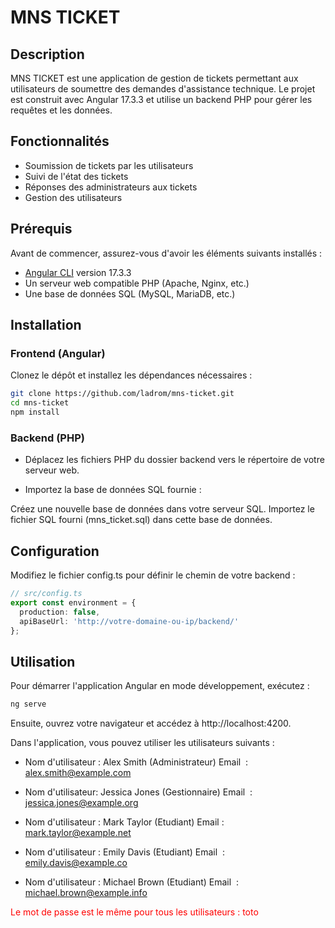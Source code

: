 # MNS TICKET

## Description
MNS TICKET est une application de gestion de tickets permettant aux utilisateurs de soumettre des demandes d'assistance technique. Le projet est construit avec Angular 17.3.3 et utilise un backend PHP pour gérer les requêtes et les données.

## Fonctionnalités
- Soumission de tickets par les utilisateurs
- Suivi de l'état des tickets
- Réponses des administrateurs aux tickets
- Gestion des utilisateurs

## Prérequis
Avant de commencer, assurez-vous d'avoir les éléments suivants installés :
- [Angular CLI](https://cli.angular.io/) version 17.3.3
- Un serveur web compatible PHP (Apache, Nginx, etc.)
- Une base de données SQL (MySQL, MariaDB, etc.)

## Installation

### Frontend (Angular)
Clonez le dépôt et installez les dépendances nécessaires :

```bash
git clone https://github.com/ladrom/mns-ticket.git
cd mns-ticket
npm install
```

### Backend (PHP)
- Déplacez les fichiers PHP du dossier backend vers le répertoire de votre serveur web.

- Importez la base de données SQL fournie :

Créez une nouvelle base de données dans votre serveur SQL.
Importez le fichier SQL fourni (mns_ticket.sql) dans cette base de données.

## Configuration
Modifiez le fichier config.ts pour définir le chemin de votre backend :

```ts
// src/config.ts
export const environment = {
  production: false,
  apiBaseUrl: 'http://votre-domaine-ou-ip/backend/'
};
```

## Utilisation
Pour démarrer l'application Angular en mode développement, exécutez :

```bash
ng serve
```

Ensuite, ouvrez votre navigateur et accédez à http://localhost:4200.

Dans l'application, vous pouvez utiliser les utilisateurs suivants :

- Nom d'utilisateur : Alex Smith (Administrateur)
Email  : alex.smith@example.com

- Nom d'utilisateur: Jessica Jones (Gestionnaire)
Email  : jessica.jones@example.org

- Nom d'utilisateur : Mark Taylor (Etudiant)
Email : mark.taylor@example.net

- Nom d'utilisateur : Emily Davis (Etudiant)
Email  : emily.davis@example.co

- Nom d'utilisateur : Michael Brown (Etudiant)
Email  : michael.brown@example.info

<span style="color:red;">Le mot de passe est le même pour tous les utilisateurs : toto</span>

